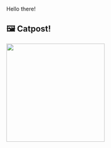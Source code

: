 Hello there!



## 🖼️ Catpost!

<sub>
    <img src="https://cdn2.thecatapi.com/images/jWA6dYP9T.jpg" height="256">
</sub>

